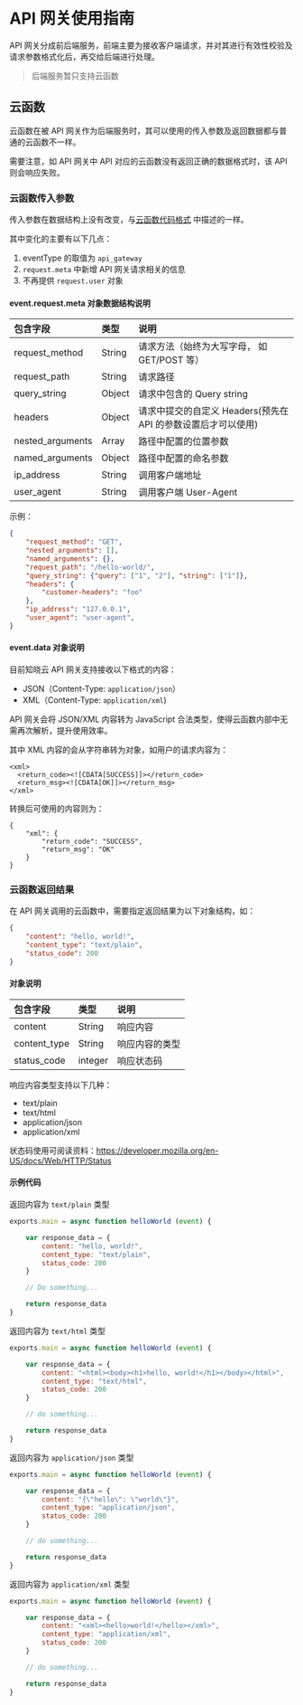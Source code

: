 # API 网关使用指南

API 网关分成前后端服务，前端主要为接收客户端请求，并对其进行有效性校验及请求参数格式化后，再交给后端进行处理。

> 后端服务暂只支持云函数

## 云函数

云函数在被 API 网关作为后端服务时，其可以使用的传入参数及返回数据都与普通的云函数不一样。

需要注意，如 API 网关中 API 对应的云函数没有返回正确的数据格式时，该 API 则会响应失败。

### 云函数传入参数

传入参数在数据结构上没有改变，与[云函数代码格式](/cloud-function/node-sdk/start/code-format.md) 中描述的一样。

其中变化的主要有以下几点：

1. eventType 的取值为 `api_gateway`
2. `request.meta` 中新增 API 网关请求相关的信息
3. 不再提供 `request.user` 对象

#### event.request.meta 对象数据结构说明

| 包含字段          | 类型    | 说明                                   |
| :--------------- | :----- | :------------------------------------ |
| request_method   | String | 请求方法（始终为大写字母， 如 GET/POST 等）|
| request_path     | String | 请求路径                               |
| query_string     | Object | 请求中包含的 Query string               |
| headers          | Object | 请求中提交的自定义 Headers(预先在 API 的参数设置后才可以使用) |
| nested_arguments | Array  | 路径中配置的位置参数                     |
| named_arguments  | Object | 路径中配置的命名参数                     |
| ip_address       | String | 调用客户端地址                          |
| user_agent       | String | 调用客户端 User-Agent                  |

示例：

```json
{
    "request_method": "GET",
    "nested_arguments": [],
    "named_arguments": {},
    "request_path": "/hello-world/",
    "query_string": {"query": ["1", "2"], "string": ["1"]},
    "headers": {
        "customer-headers": "foo"
    },
    "ip_address": "127.0.0.1",
    "user_agent": "user-agent",
}
```

#### event.data 对象说明

目前知晓云 API 网关支持接收以下格式的内容：

 - JSON（Content-Type: `application/json`）
 - XML（Content-Type: `application/xml`)

API 网关会将 JSON/XML 内容转为 JavaScript 合法类型，使得云函数内部中无需再次解析，提升使用效率。

其中 XML 内容的会从字符串转为对象，如用户的请求内容为：

```
<xml>
  <return_code><![CDATA[SUCCESS]]></return_code>
  <return_msg><![CDATA[OK]]></return_msg>
</xml>
```
转换后可使用的内容则为：

```
{
    "xml": {
        "return_code": "SUCCESS",
        "return_msg": "OK"
    }
}
```

### 云函数返回结果

在 API 网关调用的云函数中，需要指定返回结果为以下对象结构，如：

```json
{
    "content": "hello, world!",
    "content_type": "text/plain",
    "status_code": 200
}
```

#### 对象说明

| 包含字段       | 类型    | 说明         |
| :----------- | :------ | :----------- |
| content      | String  | 响应内容      |
| content_type | String  | 响应内容的类型 |
| status_code  | integer | 响应状态码    |

响应内容类型支持以下几种：

- text/plain
- text/html
- application/json
- application/xml

状态码使用可阅读资料：https://developer.mozilla.org/en-US/docs/Web/HTTP/Status

#### 示例代码

返回内容为 `text/plain` 类型

``` javascript
exports.main = async function helloWorld (event) {

    var response_data = {
        content: "hello, world!",
        content_type: "text/plain",
        status_code: 200
    }

    // Do something...

    return response_data
}
```

返回内容为 `text/html` 类型

``` javascript
exports.main = async function helloWorld (event) {

    var response_data = {
        content: "<html><body><h1>hello, world!</h1></body></html>",
        content_type: "text/html",
        status_code: 200
    }

    // do something...

    return response_data
}
```

返回内容为 `application/json` 类型

``` javascript
exports.main = async function helloWorld (event) {

    var response_data = {
        content: "{\"hello\": \"world\"}",
        content_type: "application/json",
        status_code: 200
    }

    // do something...

    return response_data
}
```

返回内容为 `application/xml` 类型

``` javascript
exports.main = async function helloWorld (event) {

    var response_data = {
        content: "<xml><hello>world!</hello></xml>",
        content_type: "application/xml",
        status_code: 200
    }

    // do something...

    return response_data
}
```